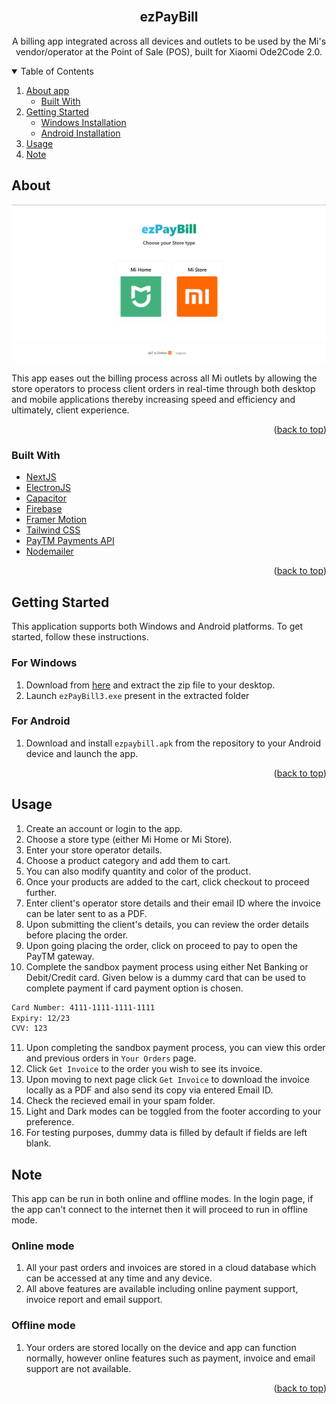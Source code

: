 
<div id="top"></div>
<br />
<div align="center">


<h2 align="center">ezPayBill</h3>

  <p align="center">
    A billing app integrated across all devices and outlets to be used by the Mi's vendor/operator at the Point of Sale (POS), built for Xiaomi Ode2Code 2.0.
    <br />
 
  </p>
</div>



<!-- TABLE OF CONTENTS -->
<details open>
  <summary>Table of Contents</summary>
  <ol>
    <li>
      <a href="#about">About app</a>
      <ul>
        <li><a href="#built-with">Built With</a></li>
      </ul>
    </li>
    <li>
      <a href="#getting-started">Getting Started</a>
      <ul>
        <li><a href="#for-windows">Windows Installation</a></li>
        <li><a href="#for-android">Android Installation</a></li>
      </ul>
    </li>
    <li><a href="#usage">Usage</a></li>
    <li><a href="#note">Note</a></li>

  </ol>
</details>

## About

![Project](public/ezpaybill.png)

This app eases out the billing process across all Mi outlets by allowing the store operators to process
client orders in real-time through both desktop and mobile applications thereby increasing speed and
efficiency and ultimately, client experience.


<p align="right">(<a href="#top">back to top</a>)</p>



### Built With

- [NextJS](https://nextjs.org/)
- [ElectronJS](https://www.electronjs.org/)
- [Capacitor](https://capacitorjs.com/)
- [Firebase](https://firebase.google.com/)
- [Framer Motion](https://www.framer.com/motion/)
- [Tailwind CSS](https://tailwindcss.com/)
- [PayTM Payments API](https://business.paytm.com/docs)
- [Nodemailer](https://nodemailer.com/about/)
<p align="right">(<a href="#top">back to top</a>)</p>

<!-- GETTING STARTED -->
## Getting Started

This application supports both Windows and Android platforms. To get started, follow these instructions.

### For Windows 
1. Download from [here](https://drive.google.com/file/d/1vpeSgXToRAH2wXtkO_xIV5nm9FHaTwJr/view) and extract the zip file to your desktop.
2. Launch `ezPayBill3.exe` present in the extracted folder

### For Android 
1. Download and install `ezpaybill.apk` from the repository to your Android device and launch the app.



<p align="right">(<a href="#top">back to top</a>)</p>

## Usage
1. Create an account or login to the app.
2. Choose a store type (either Mi Home or Mi Store).
3. Enter your store operator details.
4. Choose a product category and add them to cart.
5. You can also modify quantity and color of the product.
6. Once your products are added to the cart, click checkout to proceed further.
7. Enter client's operator store details and their email ID where the invoice can be later sent to as a PDF.
8. Upon submitting the client's details, you can review the order details before placing the order.
9. Upon going placing the order, click on proceed to pay to open the PayTM gateway.
10. Complete the sandbox payment process using either Net Banking or Debit/Credit card. Given below is a dummy card that can be used to complete payment if card payment option is chosen.
``` sh
Card Number: 4111-1111-1111-1111
Expiry: 12/23
CVV: 123
```
11. Upon completing the sandbox payment process, you can view this order and previous orders in `Your Orders` page.
12. Click `Get Invoice` to the order you wish to see its invoice.
13. Upon moving to next page click `Get Invoice` to download the invoice locally as a PDF and also send its copy via entered Email ID.
14. Check the recieved email in your spam folder.
15. Light and Dark modes can be toggled from the footer according to your preference.
16. For testing purposes, dummy data is filled by default if fields are left blank.

## Note
This app can be run in both online and offline modes. In the login page, if the app can't connect to the internet then it will proceed to run in offline mode.
### Online mode
1. All your past orders and invoices are stored in a cloud database which can be accessed at any time and any device.
2. All above features are available including online payment support, invoice report and email support.
### Offline mode
1. Your orders are stored locally on the device and app can function normally, however online features such as payment, invoice and email support are not available.
<p align="right">(<a href="#top">back to top</a>)</p>

                            
